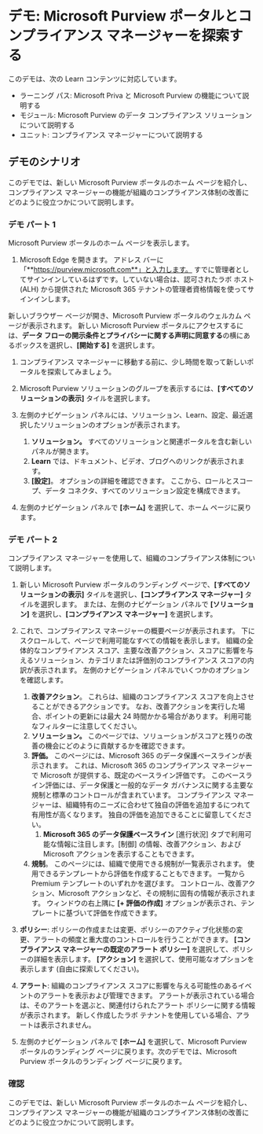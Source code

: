 <!---
---
デモ: タイトル: 'Microsoft Purview ポータルとコンプライアンス マネージャーの詳細を確認する' ラーニング パス/モジュール/ユニット: 'Microsoft Priva と Microsoft Purview の機能について説明する; モジュール 2: Microsoft Purview のデータ コンプライアンス ソリューションについて説明する; ユニット 4: コンプライアンス マネージャーについて説明する'
---
--->

# デモ: Microsoft Purview ポータルとコンプライアンス マネージャーを探索する

このデモは、次の Learn コンテンツに対応しています。

- ラーニング パス: Microsoft Priva と Microsoft Purview の機能について説明する
- モジュール: Microsoft Purview のデータ コンプライアンス ソリューションについて説明する
- ユニット: コンプライアンス マネージャーについて説明する

## デモのシナリオ

このデモでは、新しい Microsoft Purview ポータルのホーム ページを紹介し、コンプライアンス マネージャーの機能が組織のコンプライアンス体制の改善にどのように役立つかについて説明します。

### デモ パート 1

Microsoft Purview ポータルのホーム ページを表示します。

1. Microsoft Edge を開きます。 アドレス バーに「**https://purview.microsoft.com**」と入力します。 すでに管理者としてサインインしているはずです。していない場合は、認可されたラボ ホスト (ALH) から提供された Microsoft 365 テナントの管理者資格情報を使ってサインインします。

新しいブラウザー ページが開き、Microsoft Purview ポータルのウェルカム ページが表示されます。  新しい Microsoft Purview ポータルにアクセスするには、**データ フローの開示条件とプライバシーに関する声明に同意する**の横にあるボックスを選択し、**[開始する]** を選択します。  

1. コンプライアンス マネージャーに移動する前に、少し時間を取って新しいポータルを探索してみましょう。

1. Microsoft Purview ソリューションのグループを表示するには、**[すべてのソリューションの表示]** タイルを選択します。

1. 左側のナビゲーション パネルには、ソリューション、Learn、設定、最近選択したソリューションのオプションが表示されます。
    1. **ソリューション。** すべてのソリューションと関連ポータルを含む新しいパネルが開きます。
    1. **Learn** では、ドキュメント、ビデオ、ブログへのリンクが表示されます。
    1. **[設定]**。 オプションの詳細を確認できます。 ここから、ロールとスコープ、データ コネクタ、すべてのソリューション設定を構成できます。

1. 左側のナビゲーション パネルで **[ホーム]** を選択して、ホーム ページに戻ります。

### デモ パート 2

コンプライアンス マネージャーを使用して、組織のコンプライアンス体制について説明します。

1. 新しい Microsoft Purview ポータルのランディング ページで、**[すべてのソリューションの表示]** タイルを選択し、**[コンプライアンス マネージャー]** タイルを選択します。 または、左側のナビゲーション パネルで **[ソリューション]** を選択し、**[コンプライアンス マネージャー]** を選択します。

1. これで、コンプライアンス マネージャーの概要ページが表示されます。 下にスクロールして、ページで利用可能なすべての情報を表示します。  組織の全体的なコンプライアンス スコア、主要な改善アクション、スコアに影響を与えるソリューション、カテゴリまたは評価別のコンプライアンス スコアの内訳が表示されます。 左側のナビゲーション パネルでいくつかのオプションを確認します。
    1. **改善アクション**。  これらは、組織のコンプライアンス スコアを向上させることができるアクションです。 なお、改善アクションを実行した場合、ポイントの更新には最大 24 時間かかる場合があります。  利用可能なフィルターに注意してください。
    1. **ソリューション。** このページでは、ソリューションがスコアと残りの改善の機会にどのように貢献するかを確認できます。
    1. **評価。** このページには、Microsoft 365 のデータ保護ベースラインが表示されます。  これは、Microsoft 365 のコンプライアンス マネージャーで Microsoft が提供する、既定のベースライン評価です。  このベースライン評価には、データ保護と一般的なデータ ガバナンスに関する主要な規制と標準のコントロールが含まれています。 コンプライアンス マネージャーは、組織特有のニーズに合わせて独自の評価を追加するにつれて有用性が高くなります。  独自の評価を追加できることに留意してください。
        1. **Microsoft 365 のデータ保護ベースライン**  [進行状況] タブで利用可能な情報に注目します。[制御] の情報、改善アクション、および Microsoft アクションを表示することもできます。  
    1. **規制**。  このページには、組織で使用できる規制が一覧表示されます。 使用できるテンプレートから評価を作成することもできます。  一覧から Premium テンプレートのいずれかを選びます。  コントロール、改善アクション、Microsoft アクションなど、その規制に固有の情報が表示されます。  ウィンドウの右上隅に **[+ 評価の作成]** オプションが表示され、テンプレートに基づいて評価を作成できます。
1. **ポリシー**: ポリシーの作成または変更、ポリシーのアクティブ化状態の変更、アラートの頻度と重大度のコントロールを行うことができます。 **[コンプライアンス マネージャーの既定のアラート ポリシー]** を選択して、ポリシーの詳細を表示します。  **[アクション]** を選択して、使用可能なオプションを表示します (自由に探索してください)。
1. **アラート**: 組織のコンプライアンス スコアに影響を与える可能性のあるイベントのアラートを表示および管理できます。  アラートが表示されている場合は、そのアラートを選ぶと、関連付けられたアラート ポリシーに関する情報が表示されます。 新しく作成したラボ テナントを使用している場合、アラートは表示されません。

1. 左側のナビゲーション パネルで **[ホーム]** を選択して、Microsoft Purview ポータルのランディング ページに戻ります。次のデモでは、Microsoft Purview ポータルのランディング ページに戻ります。

### 確認

このデモでは、新しい Microsoft Purview ポータルのホーム ページを紹介し、コンプライアンス マネージャーの機能が組織のコンプライアンス体制の改善にどのように役立つかについて説明します。

